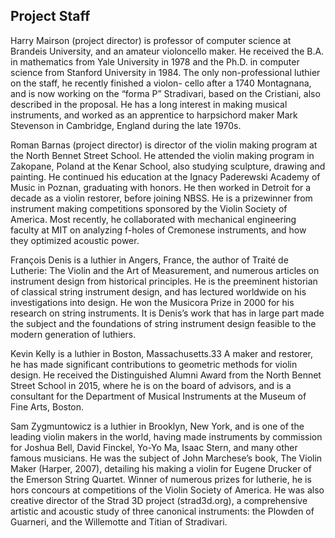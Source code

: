 <h2>Project Staff</h2>
<p>
Harry Mairson (project director) is professor of computer science at Brandeis University, and an amateur violoncello maker. He received the B.A. in mathematics from Yale University in 1978 and the Ph.D. in computer science from Stanford University in 1984. The only non-professional luthier on the staff, he recently finished a violon- cello after a 1740 Montagnana, and is now working on the “forma P” Stradivari, based on the Cristiani, also described in the proposal. He has a long interest in making musical instruments, and worked as an apprentice to harpsichord maker Mark Stevenson in Cambridge, England during the late 1970s.<p>
<p>
Roman Barnas (project director) is director of the violin making program at the North Bennet Street School. He attended the violin making program in Zakopane, Poland at the Kenar School, also studying sculpture, drawing and painting. He continued his education at the Ignacy Paderewski Academy of Music in Poznan, graduating with honors. He then worked in Detroit for a decade as a violin restorer, before joining NBSS. He is a prizewinner from instrument making competitions sponsored by the Violin Society of America. Most recently, he collaborated with mechanical engineering faculty at MIT on analyzing f-holes of Cremonese instruments, and how they optimized acoustic power.</p>
<p>
François Denis is a luthier in Angers, France, the author of Traité de Lutherie: The Violin and the Art of Measurement, and numerous articles on instrument design from historical principles. He is the preeminent historian of classical string instrument design, and has lectured worldwide on his investigations into design. He won the Musicora Prize in 2000 for his research on string instruments. It is Denis’s work that has in large part made the subject and the foundations of string instrument design feasible to the modern generation of luthiers.</p>
<p>
Kevin Kelly is a luthier in Boston, Massachusetts.33 A maker and restorer, he has made significant contributions to geometric methods for violin design. He received the Distinguished Alumni Award from the North Bennet Street School in 2015, where he is on the board of advisors, and is a consultant for the Department of Musical Instruments at the Museum of Fine Arts, Boston.</p>
<p>
Sam Zygmuntowicz is a luthier in Brooklyn, New York, and is one of the leading violin makers in the world, having made instruments by commission for Joshua Bell, David Finckel, Yo-Yo Ma, Isaac Stern, and many other famous musicians. He was the subject of John Marchese’s book, The Violin Maker (Harper, 2007), detailing his making a violin for Eugene Drucker of the Emerson String Quartet. Winner of numerous prizes for lutherie, he is hors concours at competitions of the Violin Society of America. He was also creative director of the Strad 3D project (strad3d.org), a comprehensive artistic and acoustic study of three canonical instruments: the Plowden of Guarneri, and the Willemotte and Titian of Stradivari.

</p>

